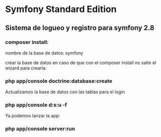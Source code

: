 Symfony Standard Edition
========================
<h2>Sistema de logueo y registro para symfony 2.8</h2>

<h3>composer install:</h3>
<p>nombre de la base de datos: symfony</p>

<span>crear la base de datos en caso de que con el composer install no salte el wizard para crearla:</span>
<h3>php app/console doctrine:database:create</h3>

<p>Actualizamos la base de datos con las tablas para el login</p>

<h3>php app/console d:s:u -f</h3>

Ya podemos lanzar la app:
<h3>php app/console server:run</h3>
